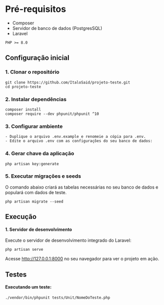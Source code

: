 # Pré-requisitos
- Composer
- Servidor de banco de dados (PostgresSQL)
- Laravel

```
PHP >= 8.0
```

## Configuração inicial
### 1. Clonar o repositório
```
git clone https://github.com/ItaloSaid/projeto-teste.git
cd projeto-teste
```

### 2. Instalar dependências
```
composer install
composer require --dev phpunit/phpunit ^10
```

### 3. Configurar ambiente
```
- Duplique o arquivo .env.example e renomeie a cópia para .env.
- Edite o arquivo .env com as configurações do seu banco de dados:
```

### 4. Gerar chave da aplicação
```
php artisan key:generate
```

### 5. Executar migrações e seeds
O comando abaixo criará as tabelas necessárias no seu banco de dados e populará com dados de teste.                                                                  
    
    php artisan migrate --seed


## Execução
#### 1. Servidor de desenvolvimento
Execute o servidor de desenvolvimento integrado do Laravel:

    php artisan serve

Acesse http://127.0.0.1:8000 no seu navegador para ver o projeto em ação.

## Testes

#### Executando um teste:
```shell script 
./vendor/bin/phpunit tests/Unit/NomeDoTeste.php
```